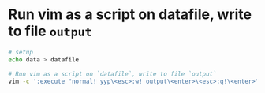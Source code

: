 # Run vim as a script on datafile, write to file `output`
```bash
# setup
echo data > datafile                                            

# Run vim as a script on `datafile`, write to file `output`
vim -c ':execute "normal! yyp\<esc>:w! output\<enter>\<esc>:q!\<enter>"' datafile
```
